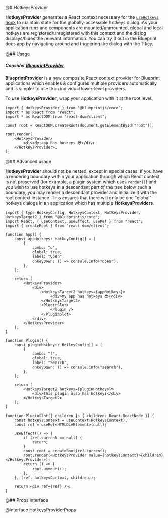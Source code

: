 @# HotkeysProvider

**HotkeysProvider** generates a React context necessary for the [`useHotkeys` hook](#core/hooks/use-hotkeys)
to maintain state for the globally-accessible hotkeys dialog. As your application runs and components
are mounted/unmounted, global and local hotkeys are registered/unregistered with this context and
the dialog displays/hides the relevant information. You can try it out in the Blueprint docs app
by navigating around and triggering the dialog with the <kbd>?</kbd> key.

@## Usage

<div class="@ns-callout @ns-intent-primary @ns-icon-info-sign @ns-callout-has-body-content">
    <h5 class="@ns-heading">

Consider [**BlueprintProvider**](#core/context/blueprint-provider)

</h5>

**BlueprintProvider** is a new composite React context provider for Blueprint applications which
enables & configures multiple providers automatically and is simpler to use than individual lower-level providers.

</div>

To use **HotkeysProvider**, wrap your application with it at the root level:

```tsx
import { HotkeysProvider } from "@blueprintjs/core";
import * as React from "react";
import * as ReactDOM from "react-dom/client";

const root = ReactDOM.createRoot(document.getElementById("root"));

root.render(
    <HotkeysProvider>
        <div>My app has hotkeys 😎</div>
    </HotkeysProvider>,
);
```

@## Advanced usage

**HotkeysProvider** should not be nested, except in special cases. If you have a rendering boundary within your application
through which React context is not preserved (for example, a plugin system which uses `render()`) and you wish
to use hotkeys in a descendant part of the tree below such a boundary, you may render a descendant provider and initialize
it with the root context instance. This ensures that there will only be one "global" hotkeys dialogs in an application
which has multiple **HotkeysProviders**.

```tsx
import { type HotkeyConfig, HotkeysContext, HotkeysProvider, HotkeysTarget2 } from "@blueprintjs/core";
import React, { useContext, useEffect, useRef } from "react";
import { createRoot } from "react-dom/client";

function App() {
    const appHotkeys: HotkeyConfig[] = [
        {
            combo: "o",
            global: true,
            label: "Open",
            onKeyDown: () => console.info("open"),
        },
    ];

    return (
        <HotkeysProvider>
            <div>
                <HotkeysTarget2 hotkeys={appHotkeys}>
                    <div>My app has hotkeys 😎</div>
                </HotkeysTarget2>
                <PluginSlot>
                    <Plugin />
                </PluginSlot>
            </div>
        </HotkeysProvider>
    );
}

function Plugin() {
    const pluginHotkeys: HotkeyConfig[] = [
        {
            combo: "f",
            global: true,
            label: "Search",
            onKeyDown: () => console.info("search"),
        },
    ];

    return (
        <HotkeysTarget2 hotkeys={pluginHotkeys}>
            <div>This plugin also has hotkeys</div>
        </HotkeysTarget2>
    );
}

function PluginSlot({ children }: { children: React.ReactNode }) {
    const hotkeysContext = useContext(HotkeysContext);
    const ref = useRef<HTMLDivElement>(null);

    useEffect(() => {
        if (ref.current == null) {
            return;
        }
        const root = createRoot(ref.current);
        root.render(<HotkeysProvider value={hotkeysContext}>{children}</HotkeysProvider>);
        return () => {
            root.unmount();
        };
    }, [ref, hotkeysContext, children]);

    return <div ref={ref} />;
}
```

@## Props interface

@interface HotkeysProviderProps
